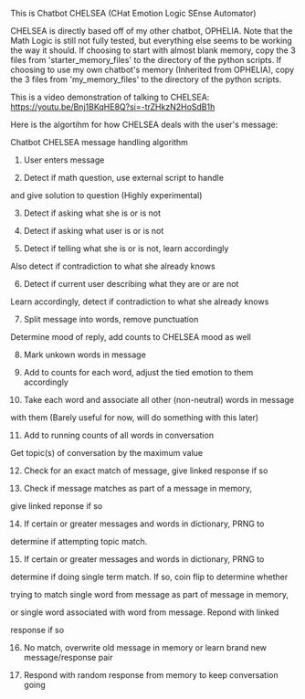 This is Chatbot CHELSEA (CHat Emotion Logic SEnse Automator)


CHELSEA is directly based off of my other chatbot, OPHELIA.
Note that the Math Logic is still not fully tested, but everything else seems to be working the way it should.
If choosing to start with almost blank memory, copy the 3 files from 'starter_memory_files' to the directory of the python scripts.
If choosing to use my own chatbot's memory (Inherited from OPHELIA), copy the 3 files from 'my_memory_files' to the directory of the python scripts.


This is a video demonstration of talking to CHELSEA: https://youtu.be/Bnj1BKqHE8Q?si=-trZHkzN2HoSdB1h


Here is the algortihm for how CHELSEA deals with the user's message:



 Chatbot CHELSEA message handling algorithm 



 1. User enters message



 2. Detect if math question, use external script to handle

 and give solution to question (Highly experimental)



 3. Detect if asking what she is or is not



 4. Detect if asking what user is or is not



 5. Detect if telling what she is or is not, learn accordingly

 Also detect if contradiction to what she already knows



 6. Detect if current user describing what they are or are not

 Learn accordingly, detect if contradiction to what she already knows



 7. Split message into words, remove punctuation

 Determine mood of reply, add counts to CHELSEA mood as well



 8. Mark unkown words in message



 9. Add to counts for each word, adjust the tied emotion to them accordingly



 10. Take each word and associate all other (non-neutral) words in message 

 with them (Barely useful for now, will do something with this later)



 11. Add to running counts of all words in conversation

 Get topic(s) of conversation by the maximum value



 12. Check for an exact match of message, give linked response if so



 13. Check if message matches as part of a message in memory,

 give linked reponse if so



 14. If certain  or greater messages and words in dictionary, PRNG to

 determine if attempting topic match. 



 15. If certain  or greater messages and words in dictionary, PRNG to

 determine if doing single term match. If so, coin flip to determine whether

 trying to match single word from message as part of message in memory,

 or single word associated with word from message. Repond with linked 

 response if so



 16. No match, overwrite old message in memory or learn brand new message/response pair



 17. Respond with random response from memory to keep conversation going

 
